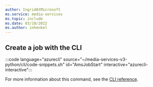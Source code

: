 ```yaml
---
author: IngridAtMicrosoft
ms.service: media-services 
ms.topic: include
ms.date: 03/10/2022
ms.author: inhenkel
---
```


## Create a job with the CLI

:::code language="azurecli" source="~/media-services-v3-python/cli/code-snippets.sh" id="AmsJobStart" interactive="azurecli-interactive":::

For more information about this command, see the [CLI reference](/cli/azure/ams/job?view=azure-cli-latest#az-ams-job-start).
